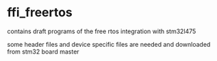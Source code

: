 # ffi_freertos
contains draft programs of the free rtos integration with stm32l475

some header files and device specific files are needed and downloaded from stm32 board master
